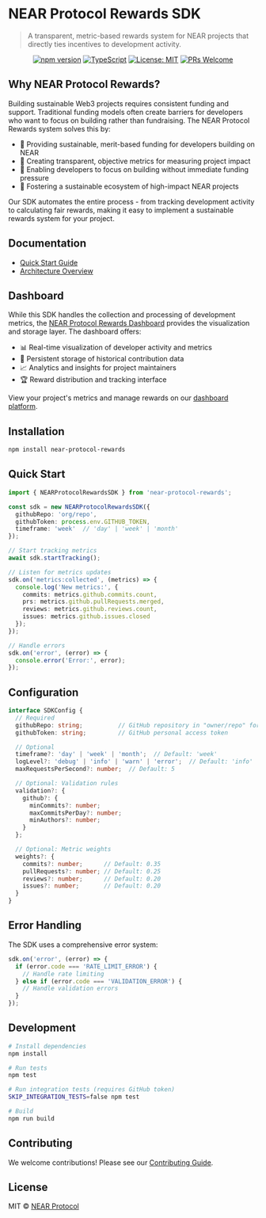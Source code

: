 # NEAR Protocol Rewards SDK

> A transparent, metric-based rewards system for NEAR projects that directly ties incentives to development activity.

<div align="center">
  
  [![npm version](https://img.shields.io/npm/v/near-protocol-rewards.svg)](https://www.npmjs.com/package/near-protocol-rewards)
  [![TypeScript](https://img.shields.io/badge/TypeScript-5.0-blue.svg)](https://www.typescriptlang.org/)
  [![License: MIT](https://img.shields.io/badge/License-MIT-yellow.svg)](https://opensource.org/licenses/MIT)
  [![PRs Welcome](https://img.shields.io/badge/PRs-welcome-brightgreen.svg)](https://github.com/jbarnes850/near-protocol-rewards/blob/main/CONTRIBUTING.md)

</div>

## Why NEAR Protocol Rewards?

Building sustainable Web3 projects requires consistent funding and support. Traditional funding models often create barriers for developers who want to focus on building rather than fundraising. The NEAR Protocol Rewards system solves this by:

- 🌱 Providing sustainable, merit-based funding for developers building on NEAR
- 🎯 Creating transparent, objective metrics for measuring project impact
- 💪 Enabling developers to focus on building without immediate funding pressure
- 🤝 Fostering a sustainable ecosystem of high-impact NEAR projects

Our SDK automates the entire process - from tracking development activity to calculating fair rewards, making it easy to implement a sustainable rewards system for your project.

## Documentation

- [Quick Start Guide](https://github.com/jbarnes850/near-protocol-rewards/blob/main/docs/quick-start.md)
- [Architecture Overview](https://github.com/jbarnes850/near-protocol-rewards/blob/main/docs/architecture.md)

## Dashboard

While this SDK handles the collection and processing of development metrics, the [NEAR Protocol Rewards Dashboard](https://github.com/jbarnes850/protocol-rewards-dashboard) provides the visualization and storage layer. The dashboard offers:

- 📊 Real-time visualization of developer activity and metrics
- 💾 Persistent storage of historical contribution data
- 📈 Analytics and insights for project maintainers
- 🏆 Reward distribution and tracking interface

View your project's metrics and manage rewards on our [dashboard platform](https://protocol-rewards-dashboard.vercel.app/).

## Installation

```bash
npm install near-protocol-rewards
```

## Quick Start

```typescript
import { NEARProtocolRewardsSDK } from 'near-protocol-rewards';

const sdk = new NEARProtocolRewardsSDK({
  githubRepo: 'org/repo',
  githubToken: process.env.GITHUB_TOKEN,
  timeframe: 'week'  // 'day' | 'week' | 'month'
});

// Start tracking metrics
await sdk.startTracking();

// Listen for metrics updates
sdk.on('metrics:collected', (metrics) => {
  console.log('New metrics:', {
    commits: metrics.github.commits.count,
    prs: metrics.github.pullRequests.merged,
    reviews: metrics.github.reviews.count,
    issues: metrics.github.issues.closed
  });
});

// Handle errors
sdk.on('error', (error) => {
  console.error('Error:', error);
});
```

## Configuration

```typescript
interface SDKConfig {
  // Required
  githubRepo: string;          // GitHub repository in "owner/repo" format
  githubToken: string;         // GitHub personal access token

  // Optional
  timeframe?: 'day' | 'week' | 'month';  // Default: 'week'
  logLevel?: 'debug' | 'info' | 'warn' | 'error';  // Default: 'info'
  maxRequestsPerSecond?: number;  // Default: 5

  // Optional: Validation rules
  validation?: {
    github?: {
      minCommits?: number;
      maxCommitsPerDay?: number;
      minAuthors?: number;
    }
  };

  // Optional: Metric weights
  weights?: {
    commits?: number;      // Default: 0.35
    pullRequests?: number; // Default: 0.25
    reviews?: number;      // Default: 0.20
    issues?: number;       // Default: 0.20
  }
}
```

## Error Handling

The SDK uses a comprehensive error system:

```typescript
sdk.on('error', (error) => {
  if (error.code === 'RATE_LIMIT_ERROR') {
    // Handle rate limiting
  } else if (error.code === 'VALIDATION_ERROR') {
    // Handle validation errors
  }
});
```

## Development

```bash
# Install dependencies
npm install

# Run tests
npm test

# Run integration tests (requires GitHub token)
SKIP_INTEGRATION_TESTS=false npm test

# Build
npm run build
```

## Contributing

We welcome contributions! Please see our [Contributing Guide](https://github.com/jbarnes850/near-protocol-rewards/blob/main/CONTRIBUTING.md).

## License

MIT © [NEAR Protocol](https://github.com/jbarnes850/near-protocol-rewards/blob/main/LICENSE)
